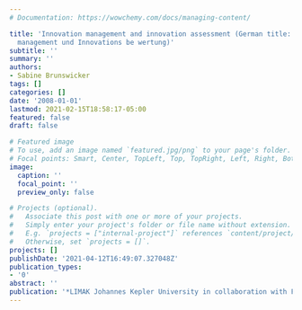 ```yaml
---
# Documentation: https://wowchemy.com/docs/managing-content/

title: 'Innovation management and innovation assessment (German title: Innovations
  management und Innovations be wertung)'
subtitle: ''
summary: ''
authors:
- Sabine Brunswicker
tags: []
categories: []
date: '2008-01-01'
lastmod: 2021-02-15T18:58:17-05:00
featured: false
draft: false

# Featured image
# To use, add an image named `featured.jpg/png` to your page's folder.
# Focal points: Smart, Center, TopLeft, Top, TopRight, Left, Right, BottomLeft, Bottom, BottomRight.
image:
  caption: ''
  focal_point: ''
  preview_only: false

# Projects (optional).
#   Associate this post with one or more of your projects.
#   Simply enter your project's folder or file name without extension.
#   E.g. `projects = ["internal-project"]` references `content/project/deep-learning/index.md`.
#   Otherwise, set `projects = []`.
projects: []
publishDate: '2021-04-12T16:49:07.327048Z'
publication_types:
- '0'
abstract: ''
publication: '*LIMAK Johannes Kepler University in collaboration with Fraunhofer IAO*'
---
```

